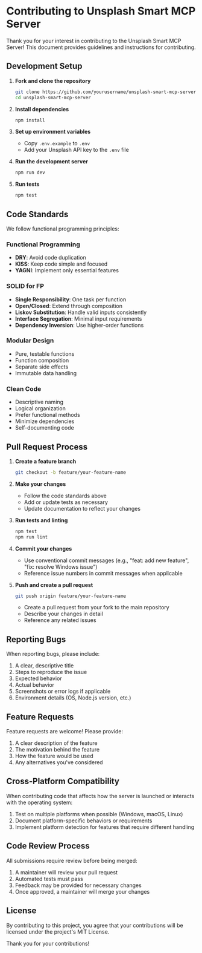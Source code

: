 # Contributing to Unsplash Smart MCP Server

Thank you for your interest in contributing to the Unsplash Smart MCP Server! This document provides guidelines and instructions for contributing.

## Development Setup

1. **Fork and clone the repository**
   ```bash
   git clone https://github.com/yourusername/unsplash-smart-mcp-server.git
   cd unsplash-smart-mcp-server
   ```

2. **Install dependencies**
   ```bash
   npm install
   ```

3. **Set up environment variables**
   - Copy `.env.example` to `.env`
   - Add your Unsplash API key to the `.env` file

4. **Run the development server**
   ```bash
   npm run dev
   ```

5. **Run tests**
   ```bash
   npm test
   ```

## Code Standards

We follow functional programming principles:

### Functional Programming
- **DRY**: Avoid code duplication
- **KISS**: Keep code simple and focused
- **YAGNI**: Implement only essential features

### SOLID for FP
- **Single Responsibility**: One task per function
- **Open/Closed**: Extend through composition
- **Liskov Substitution**: Handle valid inputs consistently
- **Interface Segregation**: Minimal input requirements
- **Dependency Inversion**: Use higher-order functions

### Modular Design
- Pure, testable functions
- Function composition
- Separate side effects
- Immutable data handling

### Clean Code
- Descriptive naming
- Logical organization
- Prefer functional methods
- Minimize dependencies
- Self-documenting code

## Pull Request Process

1. **Create a feature branch**
   ```bash
   git checkout -b feature/your-feature-name
   ```

2. **Make your changes**
   - Follow the code standards above
   - Add or update tests as necessary
   - Update documentation to reflect your changes

3. **Run tests and linting**
   ```bash
   npm test
   npm run lint
   ```

4. **Commit your changes**
   - Use conventional commit messages (e.g., "feat: add new feature", "fix: resolve Windows issue")
   - Reference issue numbers in commit messages when applicable

5. **Push and create a pull request**
   ```bash
   git push origin feature/your-feature-name
   ```
   - Create a pull request from your fork to the main repository
   - Describe your changes in detail
   - Reference any related issues

## Reporting Bugs

When reporting bugs, please include:

1. A clear, descriptive title
2. Steps to reproduce the issue
3. Expected behavior
4. Actual behavior
5. Screenshots or error logs if applicable
6. Environment details (OS, Node.js version, etc.)

## Feature Requests

Feature requests are welcome! Please provide:

1. A clear description of the feature
2. The motivation behind the feature
3. How the feature would be used
4. Any alternatives you've considered

## Cross-Platform Compatibility

When contributing code that affects how the server is launched or interacts with the operating system:

1. Test on multiple platforms when possible (Windows, macOS, Linux)
2. Document platform-specific behaviors or requirements
3. Implement platform detection for features that require different handling

## Code Review Process

All submissions require review before being merged:

1. A maintainer will review your pull request
2. Automated tests must pass
3. Feedback may be provided for necessary changes
4. Once approved, a maintainer will merge your changes

## License

By contributing to this project, you agree that your contributions will be licensed under the project's MIT License.

Thank you for your contributions! 